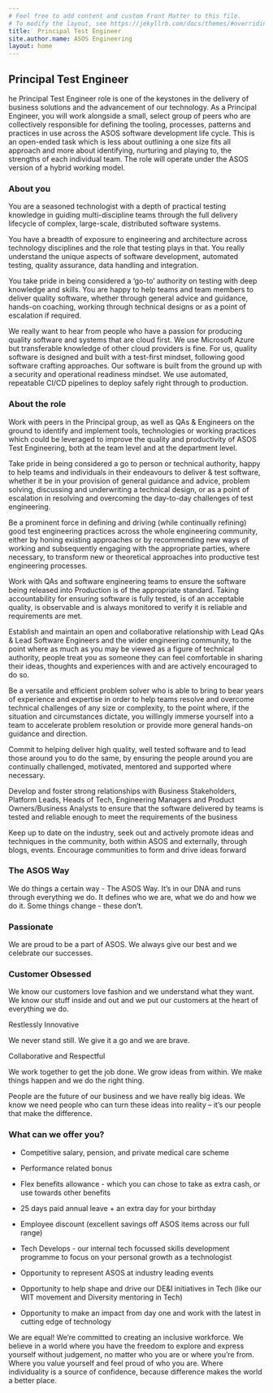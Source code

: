 ```yaml
---
# Feel free to add content and custom Front Matter to this file.
# To modify the layout, see https://jekyllrb.com/docs/themes/#overriding-theme-defaults
title:  Principal Test Engineer
site.author.name: ASOS Engineering
layout: home
---
```


## Principal Test Engineer

he Principal Test Engineer role is one of the keystones in the delivery of business solutions and the advancement of our technology. As a Principal Engineer, you will work alongside a small, select group of peers who are collectively responsible for defining the tooling, processes, patterns and practices in use across the ASOS software development life cycle. This is an open-ended task which is less about outlining a one size fits all approach and more about identifying, nurturing and playing to, the strengths of each individual team. The role will operate under the ASOS version of a hybrid working model. 

### About you

You are a seasoned technologist with a depth of practical testing knowledge in guiding multi-discipline teams through the full delivery lifecycle of complex, large-scale, distributed software systems.

You have a breadth of exposure to engineering and architecture across technology disciplines and the role that testing plays in that. You really understand the unique aspects of software development, automated testing, quality assurance, data handling and integration.

You take pride in being considered a ‘go-to’ authority on testing with deep knowledge and skills. You are happy to help teams and team members to deliver quality software, whether through general advice and guidance, hands-on coaching, working through technical designs or as a point of escalation if required.

We really want to hear from people who have a passion for producing quality software and systems that are cloud first. We use Microsoft Azure but transferable knowledge of other cloud providers is fine. For us, quality software is designed and built with a test-first mindset, following good software crafting approaches. Our software is built from the ground up with a security and operational readiness mindset. We use automated, repeatable CI/CD pipelines to deploy safely right through to production.

### About the role

Work with peers in the Principal group, as well as QAs & Engineers on the ground to identify and implement tools, technologies or working practices which could be leveraged to improve the quality and productivity of ASOS Test Engineering, both at the team level and at the department level.

Take pride in being considered a go to person or technical authority, happy to help teams and individuals in their endeavours to deliver & test software, whether it be in your provision of general guidance and advice, problem solving, discussing and underwriting a technical design, or as a point of escalation in resolving and overcoming the day-to-day challenges of test engineering.

Be a prominent force in defining and driving (while continually refining) good test engineering practices across the whole engineering community, either by honing existing approaches or by recommending new ways of working and subsequently engaging with the appropriate parties, where necessary, to transform new or theoretical approaches into productive test engineering processes.

Work with QAs and software engineering teams to ensure the software being released into Production is of the appropriate standard. Taking accountability for ensuring software is fully tested, is of an acceptable quality, is observable and is always monitored to verify it is reliable and requirements are met.

Establish and maintain an open and collaborative relationship with Lead QAs & Lead Software Engineers and the wider engineering community, to the point where as much as you may be viewed as a figure of technical authority, people treat you as someone they can feel comfortable in sharing their ideas, thoughts and experiences with and are actively encouraged to do so.

Be a versatile and efficient problem solver who is able to bring to bear years of experience and expertise in order to help teams resolve and overcome technical challenges of any size or complexity, to the point where, if the situation and circumstances dictate, you willingly immerse yourself into a team to accelerate problem resolution or provide more general hands-on guidance and direction.

Commit to helping deliver high quality, well tested software and to lead those around you to do the same, by ensuring the people around you are continually challenged, motivated, mentored and supported where necessary.

Develop and foster strong relationships with Business Stakeholders, Platform Leads, Heads of Tech, Engineering Managers and Product Owners/Business Analysts to ensure that the software delivered by teams is tested and reliable enough to meet the requirements of the business

Keep up to date on the industry, seek out and actively promote ideas and techniques in the community, both within ASOS and externally, through blogs, events. Encourage communities to form and drive ideas forward

### The ASOS Way

We do things a certain way - The ASOS Way. It’s in our DNA and runs through everything we do. It defines who we are, what we do and how we do it. Some things change - these don’t.

### Passionate

We are proud to be a part of ASOS. We always give our best and we celebrate our successes.

### Customer Obsessed

We know our customers love fashion and we understand what they want. We know our stuff inside and out and we put our customers at the heart of everything we do.

Restlessly Innovative

We never stand still. We give it a go and we are brave.

Collaborative and Respectful

We work together to get the job done. We grow ideas from within. We make things happen and we do the right thing.

People are the future of our business and we have really big ideas. We know we need people who can turn these ideas into reality – it’s our people that make the difference.

### What can we offer you?  

- Competitive salary, pension, and private medical care scheme 

- Performance related bonus 

- Flex benefits allowance - which you can chose to take as extra cash, or use towards other benefits 

- 25 days paid annual leave + an extra day for your birthday 

- Employee discount (excellent savings off ASOS items across our full range) 

- Tech Develops - our internal tech focussed skills development programme to focus on your personal growth as a technologist 

- Opportunity to represent ASOS at industry leading events 

- Opportunity to help shape and drive our DE&I initiatives in Tech (like our WIT movement and Diversity mentoring in Tech) 

- Opportunity to make an impact from day one and work with the latest in cutting edge of technology 
 
We are equal! We’re committed to creating an inclusive workforce. We believe in a world where you have the freedom to explore and express yourself without judgement, no matter who you are or where you’re from. Where you value yourself and feel proud of who you are. Where individuality is a source of confidence, because difference makes the world a better place.


